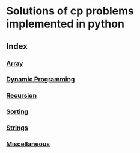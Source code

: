 # Solutions of cp problems implemented in python

## Index
### [Array](https://github.com/Ashish-012/Competitive-Coding/tree/master/array)
### [Dynamic Programming](https://github.com/Ashish-012/Competitive-Coding/tree/master/dp)
### [Recursion](https://github.com/Ashish-012/Competitive-Coding/tree/master/recursion)
### [Sorting](https://github.com/Ashish-012/Competitive-Coding/tree/master/sorting)
### [Strings](https://github.com/Ashish-012/Competitive-Coding/tree/master/strings)
### [Miscellaneous](https://github.com/Ashish-012/Competitive-Coding/tree/master/miscellaneous)